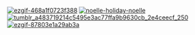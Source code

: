 [![ezgif-468a1f0723f388](https://github.com/user-attachments/assets/8af60036-0094-47f5-82e3-49acb394952d)](https://open.spotify.com/track/3YKTWQ9bPrJdghuMsCHWkv?si=9c6f589d447c4919)
[![noelle-holiday-noelle](https://github.com/user-attachments/assets/d0df3ea0-316a-4c67-8221-1eebbb3ce8d2)](https://open.spotify.com/track/0ZPEaj1i7BunRz6988qG4K?si=790a8a262ba642cb)
[![tumblr_a483719214c5495e3ac77ffa9b9630cb_2e4ceecf_250](https://github.com/user-attachments/assets/effd36c2-e6dd-42e7-8cdb-13684cddec3a)](https://open.spotify.com/track/3HenQMP5vFMPkyOMvMXtVd?si=be8f52f4def04ac3)
[![ezgif-87803e1a29ab3a](https://github.com/user-attachments/assets/1bc83beb-4157-4c62-bd84-72a991f67254)](https://open.spotify.com/track/4kbpxjLDIoUFu2hPU7YHZh?si=a5cf6a8ff30a4876)

